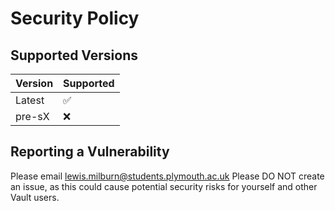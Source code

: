 # Security Policy

## Supported Versions

| Version | Supported          |
| ------- | ------------------ |
| Latest  | :white_check_mark: |
| pre-sX  | :x:                |

## Reporting a Vulnerability

Please email lewis.milburn@students.plymouth.ac.uk
Please DO NOT create an issue, as this could cause potential security risks for yourself and other Vault users.
